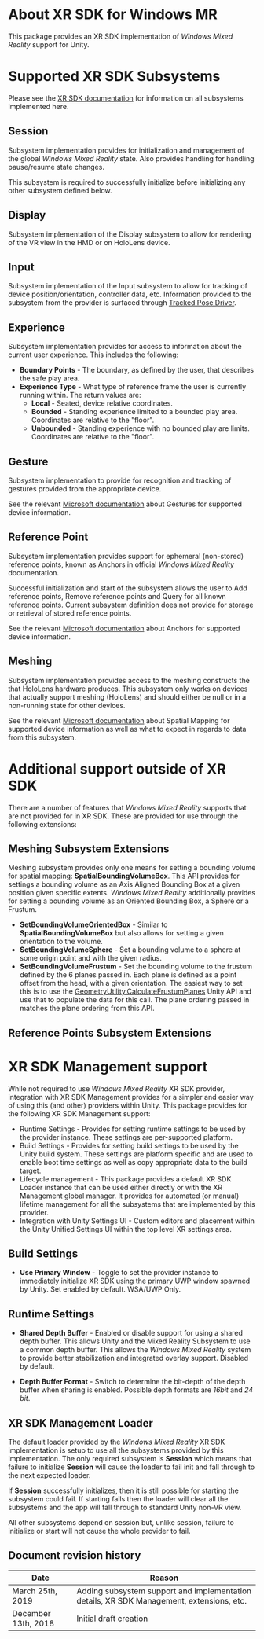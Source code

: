 # About XR SDK for Windows MR

This package provides an XR SDK implementation of _Windows Mixed Reality_ support for Unity.

# Supported XR SDK Subsystems

Please see the [XR SDK documentation](https://github.cds.internal.unity3d.com/unity/xr.sdk) for information on all subsystems implemented here.

## Session

Subsystem implementation provides for initialization and management of the global _Windows Mixed Reality_ state. Also provides handling for handling pause/resume state changes.

This subsystem is required to successfully initialize before initializing any other subsystem defined below.

## Display

Subsystem implementation of the Display subsystem to allow for rendering of the VR view in the HMD or on HoloLens device.


## Input

Subsystem implementation of the Input subsystem to allow for tracking of device position/orientation, controller data, etc. Information provided to the subsystem from the provider is surfaced through [Tracked Pose Driver](https://docs.unity3d.com/ScriptReference/SpatialTracking.TrackedPoseDriver.html).

## Experience

Subsystem implementation provides for access to information about the current user experience. This includes the following:

* __Boundary Points__ - The boundary, as defined by the user, that describes the safe play area.
* __Experience Type__ - What type of reference frame the user is currently running within. The return values are:
    * __Local__ - Seated, device relative coordinates.
    * __Bounded__ - Standing experience limited to a bounded play area. Coordinates are relative to the "floor".
    * __Unbounded__ - Standing experience with no bounded play are limits. Coordinates are relative to the "floor".

## Gesture

Subsystem implementation to provide for recognition and tracking of gestures provided from the appropriate device.

See the relevant [Microsoft documentation](https://docs.microsoft.com/en-us/windows/mixed-reality/gestures) about Gestures for supported device information.

## Reference Point

Subsystem implementation provides support for ephemeral (non-stored) reference points, known as Anchors in official _Windows Mixed Reality_ documentation.

Successful initialization and start of the subsystem allows the user to Add reference points, Remove reference points and Query for all known reference points. Current subsystem definition does not provide for storage or retrieval of stored reference points.

See the relevant [Microsoft documentation](https://docs.microsoft.com/en-us/windows/mixed-reality/spatial-anchors) about Anchors for supported device information.

## Meshing

Subsystem implementation provides access to the meshing constructs the that HoloLens hardware produces. This subsystem only works on devices that actually support meshing (HoloLens) and should either be null or in a non-running state for other devices.

See the relevant [Microsoft documentation](https://docs.microsoft.com/en-us/windows/mixed-reality/spatial-mapping) about Spatial Mapping for supported device information as well as what to expect in regards to data from this subsystem.

# Additional support outside of XR SDK

There are a number of features that _Windows Mixed Reality_ supports that are not provided for in XR SDK. These are provided for use through the following extensions:

## Meshing Subsystem Extensions

Meshing subsystem provides only one means for setting a bounding volume for spatial mapping: __SpatialBoundingVolumeBox__. This API provides for settings a bounding volume as an Axis Aligned Bounding Box at a given position given specific extents. _Windows Mixed Reality_ additionally provides for setting a bounding volume as an Oriented Bounding Box, a Sphere or a Frustum.

* __SetBoundingVolumeOrientedBox__ - Similar to __SpatialBoundingVolumeBox__ but also allows for setting a given orientation to the volume.
* __SetBoundingVolumeSphere__ - Set a bounding volume to a sphere at some origin point and with the given radius.
* __SetBoundingVolumeFrustum__ - Set the bounding volume to the frustum defined by the 6 planes passed in. Each plane is defined as a point offset from the head, with a given orientation. The easiest way to set this is to use the [GeometryUtility.CalculateFrustumPlanes](https://docs.unity3d.com/ScriptReference/GeometryUtility.CalculateFrustumPlanes.html) Unity API and use that to populate the data for this call. The plane ordering passed in matches the plane ordering from this API.

## Reference Points Subsystem Extensions

# XR SDK Management support

While not required to use _Windows Mixed Reality_ XR SDK provider, integration with XR SDK Management provides for a simpler and easier way of using this (and other) providers within Unity. This package provides for the following XR SDK Management support:

* Runtime Settings - Provides for setting runtime settings to be used by the provider instance. These settings are per-supported platform.
* Build Settings - Provides for setting build settings to be used by the Unity build system. These settings are platform specific and are used to enable boot time settings as well as copy appropriate data to the build target.
* Lifecycle management - This package provides a default XR SDK Loader instance that can be used either directly or with the XR Management global manager. It provides for automated (or manual) lifetime management for all the subsystems that are implemented by this provider.
* Integration with Unity Settings UI - Custom editors and placement within the Unity Unified Settings UI within the top level XR settings area.

## Build Settings
* __Use Primary Window__ - Toggle to set the provider instance to immediately initialize XR SDK using the primary UWP window spawned by Unity. Set enabled by default. WSA/UWP Only.

## Runtime Settings

* __Shared Depth Buffer__ - Enabled or disable support for using a shared depth buffer. This allows Unity and the Mixed Reality Subsystem to use a common depth buffer. This allows the _Windows Mixed Reality_ system to provide better stabilization and integrated overlay support. Disabled by default.

* __Depth Buffer Format__ - Switch to determine the bit-depth of the depth buffer when sharing is enabled. Possible depth formats are _16bit_ and _24 bit_.

## XR SDK Management Loader

The default loader provided by the _Windows Mixed Reality_ XR SDK implementation is setup to use all the subsystems provided by this implementation. The only required subsystem is __Session__ which means that failure to initialize __Session__ will cause the loader to fail init and fall through to the next expected loader.

If __Session__ successfully initializes, then it is still possible for starting the subsystem could fail. If starting fails then the loader will clear all the subsystems and the app will fall through to standard Unity non-VR view.

All other subsystems depend on session but, unlike session, failure to initialize or start will not cause the whole provider to fail.

## Document revision history

|Date|Reason|
|---|---|
|March 25th, 2019 | Adding subsystem support and implementation details, XR SDK Management, extensions, etc. |
|December 13th, 2018 | Initial draft creation |


